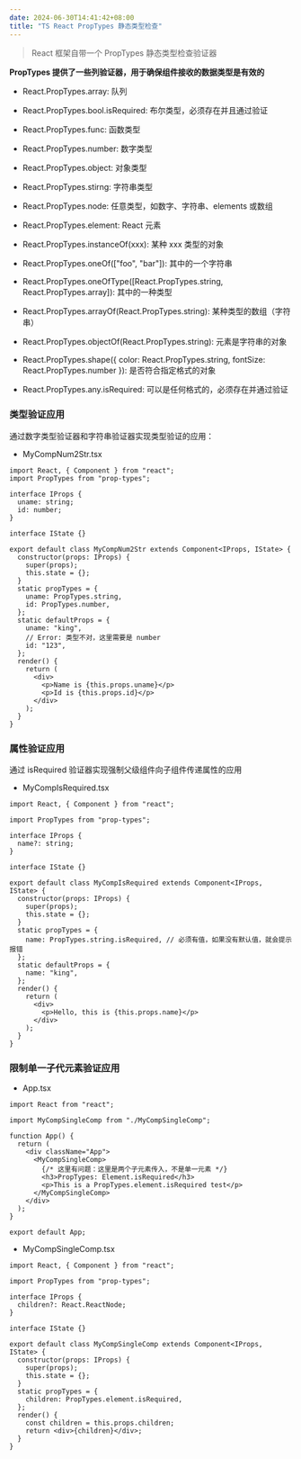```yaml
---
date: 2024-06-30T14:41:42+08:00
title: "TS React PropTypes 静态类型检查"
---
```


> React 框架自带一个 PropTypes 静态类型检查验证器

**PropTypes 提供了一些列验证器，用于确保组件接收的数据类型是有效的**

- React.PropTypes.array: 队列

- React.PropTypes.bool.isRequired: 布尔类型，必须存在并且通过验证

- React.PropTypes.func: 函数类型

- React.PropTypes.number: 数字类型

- React.PropTypes.object: 对象类型

- React.PropTypes.stirng: 字符串类型

- React.PropTypes.node: 任意类型，如数字、字符串、elements 或数组

- React.PropTypes.element: React 元素

- React.PropTypes.instanceOf(xxx): 某种 xxx 类型的对象

- React.PropTypes.oneOf(["foo", "bar"]): 其中的一个字符串

- React.PropTypes.oneOfType([React.PropTypes.string, React.PropTypes.array]): 其中的一种类型

- React.PropTypes.arrayOf(React.PropTypes.string): 某种类型的数组（字符串）

- React.PropTypes.objectOf(React.PropTypes.string): 元素是字符串的对象

- React.PropTypes.shape({ color: React.PropTypes.string, fontSize: React.PropTypes.number }): 是否符合指定格式的对象

- React.PropTypes.any.isRequired: 可以是任何格式的，必须存在并通过验证

### 类型验证应用

通过数字类型验证器和字符串验证器实现类型验证的应用：

- MyCompNum2Str.tsx

```tsx
import React, { Component } from "react";
import PropTypes from "prop-types";

interface IProps {
  uname: string;
  id: number;
}

interface IState {}

export default class MyCompNum2Str extends Component<IProps, IState> {
  constructor(props: IProps) {
    super(props);
    this.state = {};
  }
  static propTypes = {
    uname: PropTypes.string,
    id: PropTypes.number,
  };
  static defaultProps = {
    uname: "king",
    // Error: 类型不对，这里需要是 number
    id: "123",
  };
  render() {
    return (
      <div>
        <p>Name is {this.props.uname}</p>
        <p>Id is {this.props.id}</p>
      </div>
    );
  }
}
```

### 属性验证应用

通过 isRequired 验证器实现强制父级组件向子组件传递属性的应用

- MyCompIsRequired.tsx

```tsx
import React, { Component } from "react";

import PropTypes from "prop-types";

interface IProps {
  name?: string;
}

interface IState {}

export default class MyCompIsRequired extends Component<IProps, IState> {
  constructor(props: IProps) {
    super(props);
    this.state = {};
  }
  static propTypes = {
    name: PropTypes.string.isRequired, // 必须有值，如果没有默认值，就会提示报错
  };
  static defaultProps = {
    name: "king",
  };
  render() {
    return (
      <div>
        <p>Hello, this is {this.props.name}</p>
      </div>
    );
  }
}
```

### 限制单一子代元素验证应用

- App.tsx

```tsx
import React from "react";

import MyCompSingleComp from "./MyCompSingleComp";

function App() {
  return (
    <div className="App">
      <MyCompSingleComp>
        {/* 这里有问题：这里是两个子元素传入，不是单一元素 */}
        <h3>PropTypes: Element.isRequired</h3>
        <p>This is a PropTypes.element.isRequired test</p>
      </MyCompSingleComp>
    </div>
  );
}

export default App;
```

- MyCompSingleComp.tsx

```tsx
import React, { Component } from "react";

import PropTypes from "prop-types";

interface IProps {
  children?: React.ReactNode;
}

interface IState {}

export default class MyCompSingleComp extends Component<IProps, IState> {
  constructor(props: IProps) {
    super(props);
    this.state = {};
  }
  static propTypes = {
    children: PropTypes.element.isRequired,
  };
  render() {
    const children = this.props.children;
    return <div>{children}</div>;
  }
}
```
